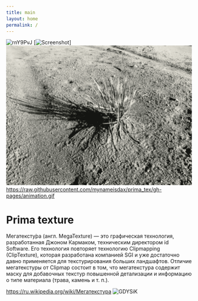 ```yaml
---
title: main
layout: home
permalink: /
---
```


![rnY9PvJ](https://user-images.githubusercontent.com/84326564/118566593-d60dfa00-b77c-11eb-822d-8fa371e5825d.gif)
[<img src="https://user-images.githubusercontent.com/84326564/118566593-d60dfa00-b77c-11eb-822d-8fa371e5825d.gif" width="350" title="Screenshot">]
<img src="https://raw.githubusercontent.com/mynameisdax/prima_tex/gh-pages/animation.gif" width="550" title="Screenshot">
https://raw.githubusercontent.com/mynameisdax/prima_tex/gh-pages/animation.gif

# Prima texture

Мегатексту́ра (англ. MegaTexture) — это графическая технология, разработанная Джоном Кармаком, техническим директором id Software. Его технология повторяет технологию Clipmapping (ClipTexture), которая разработана компанией SGI и уже достаточно давно применяется для текстурирования больших ландшафтов. Отличие мегатекстуры от Clipmap состоит в том, что мегатекстура содержит маску для добавочных текстур повышенной детализации и информацию о типе материала 
(трава, камень и т. п.).

https://ru.wikipedia.org/wiki/Мегатекстура
![GDYSiK](https://user-images.githubusercontent.com/84326564/118567370-5bde7500-b77e-11eb-842a-ee641d4a6cb6.png)
